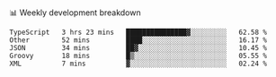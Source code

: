 📊 Weekly development breakdown
<!--START_SECTION:waka-->
```text
TypeScript   3 hrs 23 mins   ███████████████▓░░░░░░░░░   62.58 % 
Other        52 mins         ████░░░░░░░░░░░░░░░░░░░░░   16.17 % 
JSON         34 mins         ██▓░░░░░░░░░░░░░░░░░░░░░░   10.45 % 
Groovy       18 mins         █▒░░░░░░░░░░░░░░░░░░░░░░░   05.55 % 
XML          7 mins          ▓░░░░░░░░░░░░░░░░░░░░░░░░   02.24 % 
```
<!--END_SECTION:waka-->
